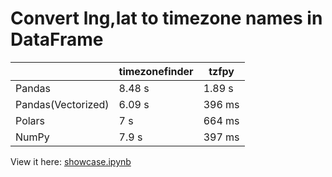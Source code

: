 # Convert lng,lat to timezone names in DataFrame

|                    | timezonefinder | tzfpy  |
| ------------------ | -------------- | ------ |
| Pandas             | 8.48 s         | 1.89 s |
| Pandas(Vectorized) | 6.09 s         | 396 ms |
| Polars             | 7 s            | 664 ms |
| NumPy              | 7.9 s          | 397 ms |

View it here:
[showcase.ipynb](https://nbviewer.org/github/ringsaturn/df-lng-lat-timezones/blob/main/showcase.ipynb)
